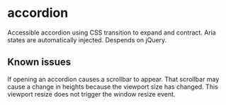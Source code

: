 accordion
=========

Accessible accordion using CSS transition to expand and contract. Aria states are automatically injected. Despends on jQuery.




Known issues
------------

If opening an accordion causes a scrollbar to appear. That scrollbar may cause a change in heights because the viewport size has changed. This viewport resize does not trigger the window resize event.
